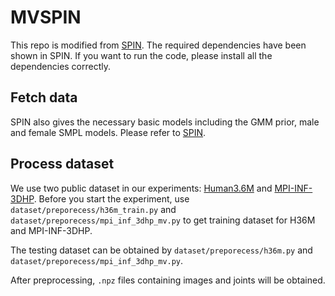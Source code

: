 # MVSPIN
This repo is modified from [SPIN](https://github.com/nkolot/SPIN). The required dependencies have been shown in SPIN. If you want to run the code, please install all the dependencies correctly.
## Fetch data
SPIN also gives the necessary basic models including the GMM prior, male and female SMPL models. Please refer to [SPIN](https://github.com/nkolot/SPIN).
## Process dataset
We use two public dataset in our experiments: [Human3.6M](http://vision.imar.ro/human3.6m/description.php) and [MPI-INF-3DHP](http://gvv.mpi-inf.mpg.de/3dhp-dataset/).
Before you start the experiment, use ```dataset/preporecess/h36m_train.py``` and ```dataset/preporecess/mpi_inf_3dhp_mv.py``` to get training dataset for H36M and MPI-INF-3DHP. 

The testing dataset can be obtained by ```dataset/preporecess/h36m.py``` and ```dataset/preporecess/mpi_inf_3dhp_mv.py```.

After preprocessing, ```.npz``` files containing images and joints will be obtained. 
